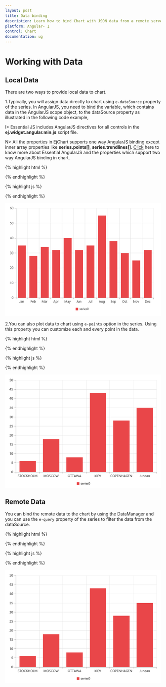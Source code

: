 ```yaml
---
layout: post
title: Data binding
description: Learn how to bind Chart with JSON data from a remote server or locally in client browser.
platform: Angular- 1 
control: Chart
documentation: ug
---
```


# Working with Data

## Local Data

There are two ways to provide local data to chart.

1.Typically, you will assign data directly to chart using `e-dataSource` property of the series. In AngularJS, you need to bind the variable, which contains data in the AngularJS scope object, to the dataSource property as illustrated in the following code example,


I> Essential JS includes AngularJS directives for all controls in the **ej.widget.angular.min.js** script file. 

N> All the properties in EjChart supports one way AngularJS binding except inner array properties like **series.points[]**, **series.trendlines[]**. [Click](http://help.syncfusion.com/js/angularjs) here to know more about Essential AngularJS and the properties which support two way AngularJS binding in chart.  

{% highlight html %}

<html xmlns="http://www.w3.org/1999/xhtml" lang="en" ng-app="ChartApp">
    <head>
        <title>Essential Studio for AngularJS: Chart</title>
        <!--CSS and Script file References -->
    </head>
    <body ng-controller="ChartCtrl">
        <div id="container" ej-chart>
         <e-series>
            <e-series e-datasource=dataSource e-xname="month" e-yname="sales">
            </e-series>
        </e-series>
    </div>          
    </body>
</html>

{% endhighlight %}

{% highlight js %}

<script>
     var ChartData = 
          [{ month: 'Jan', sales: 35 }, { month: 'Feb', sales: 28 },  { month: 'Mar', sales: 34 },
          { month: 'Apr', sales: 32 },{ month: 'May', sales: 40 },{ month: 'Jun', sales: 32 },
          { month: 'Jul', sales: 35 },  { month: 'Aug', sales: 55 }, { month: 'Sep', sales: 38 },
          { month: 'Oct', sales: 30 }, { month: 'Nov', sales: 25 }, { month: 'Dec', sales: 32 }];
          
        angular.module('ChartApp', ['ejangular'])
        .controller('ChartCtrl', function ($scope) {
                $scope.dataSource = chartData;
        });
    </script>

{% endhighlight %}

![](Working-with-Data_images/Working-with-Data_img1.png)



2.You can also plot data to chart using `e-points` option in the series. Using this property you can customize each and every point in the data.

{% highlight html %}

<html xmlns="http://www.w3.org/1999/xhtml" lang="en" ng-app="ChartApp">
    <head>
        <title>Essential Studio for AngularJS: Chart</title>
        <!--CSS and Script file References -->
    </head>
    <body ng-controller="ChartCtrl">
        <div id="container" ej-chart >
        <e-series>
        <e-series >
        <e-points>
        <e-points e-x="John" e-y="10000"></e-points>
        <e-points e-x="Jake" e-y="12000"></e-points>
        <e-points e-x="Peter" e-y="18000"></e-points>
        <e-points e-x="James" e-y="11000"></e-points>
        <e-points e-x="Mary" e-y="9700"></e-points>
        </e-points>
        </e-series>
        </e-series>
        </div>  
    </body>
</html>
 {% endhighlight %}

 {% highlight js %}
  <script>
                angular.module('ChartApp', ['ejangular'])
                .controller('ChartCtrl', function ($scope) {
                });
        </script>

{% endhighlight %}

![](Working-with-Data_images/Working-with-Data_img2.png)


## Remote Data

You can bind the remote data to the chart by using the DataManager and you can use the `e-query` property of the series to filter the data from the dataSource.


{% highlight html %}

<html xmlns="http://www.w3.org/1999/xhtml" lang="en" ng-app="ChartApp">
    <head>
        <title>Essential Studio for AngularJS: Chart</title>
        <!--CSS and Script file References -->
    </head>
    <body ng-controller="ChartCtrl">
        <div id="container" ej-chart>
         <e-series>
            <e-series e-datasource=dataSource e-xname="ShipCity" e-yname="Freight" e-query= query>
            </e-series>
        </e-series>
    </div>          
    </body>
</html>

{% endhighlight %}

{% highlight js %}

<script>
         var dataManger = ej.DataManager({
            url: "http://mvc.syncfusion.com/Services/Northwnd.svc/"
        });
        // Query creation
        var query = ej.Query().from("Orders").take(6);
        angular.module('ChartApp', ['ejangular'])
        .controller('ChartCtrl', function ($scope) {
                 $scope.dataSource = dataManger;
                 $scope.query = query;
        });
    </script>

{% endhighlight %}

![](Working-with-Data_images/Working-with-Data_img2.png)



